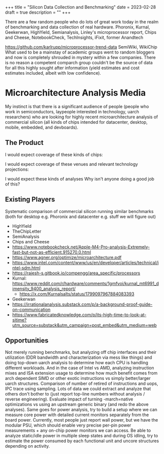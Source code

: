 +++
title = "Silicon Data Collection and Benchmarking"
date = 2023-02-28
draft = true
description = ""
+++

There are a few random people who do lots of great work today in the realm of benchmarking and data collection of real hardware.
Phoronix, Kurnal, Geekerwan, HighYield, Semianalysis, Linley's microprocessor report, Chips and Cheese, NotebookCheck, TechInsights, iFixit, former Anandtech

https://github.com/karlrupp/microprocessor-trend-data
SemiWiki, WikiChip
What used to be a mainstay of academic groups went to random bloggers and now is completely shrouded in mystery within a few companies.
There is no reason a competent comparch group couldn't be the source of data for all this highly sought after information (yield estimates and cost estimates included, albeit with low confidence).

# Microarchitecture Analysis Media

My instinct is that there is a significant audience of people (people who work in semiconductors, laypeople interested in technology, uarch researchers) who are looking for highly recent microarchitecture analysis of commercial silicon (all kinds of chips intended for datacenter, desktop, mobile, embedded, and devboards).

## The Product

I would expect coverage of these kinds of chips:

I would expect coverage of these venues and relevant technology projections:

I would expect these kinds of analyses
Why isn't anyone doing a good job of this?

## Existing Players

Systematic comparison of commercial silicon running similar benchmarks (both for desktop e.g. Phoronix and datacenter e.g. stuff we will figure out)

- HighYield
- TheChipLetter
- SemiAnalysis
- Chips and Cheese
- https://www.notebookcheck.net/Apple-M4-Pro-analysis-Extremely-fast-but-not-as-efficient.915270.0.html
- https://www.agner.org/optimize/microarchitecture.pdf
- https://www.intel.com/content/www/us/en/developer/articles/technical/intel-sdm.html
- https://rajesh-s.gitbook.io/compengg/area_specific/processors
- Kurnal: https://www.reddit.com/r/hardware/comments/1gmfvoi/kurnal_mt6991_dimensity_9400_analysis_report/
  - https://x.com/Kurnalsalts/status/1799097967884083393
- Geekerwan
- https://irrationalanalysis.substack.com/p/a-background-proof-guide-on-communication
- https://www.fabricatedknowledge.com/p/its-high-time-to-look-at-sitime?utm_source=substack&utm_campaign=post_embed&utm_medium=web


## Opportunities

Not merely running benchmarks, but analyzing off chip interfaces and their utilization (DDR bandwidth and characterization via mess like things) and doing top-down uarch analysis to determine how each CPU is handling different workloads. And in the case of Intel vs AMD, analyzing instruction mixes and ISA extension usage to determine how much benefit comes from arch dependent SIMD or other exotic instructions vs simply better/larger uarch structures. Comparison of number of retired of instructions and uops, IPC trace using sampling. Lots of data we could extract and analyze that others don't bother to (just report top-line numbers without analysis / reverse engineering). Evaluate impact of turning -march=native optimizations vs using an upstream generic binary (and redo the above analyses).
Same goes for power analysis, try to build a setup where we can measure core power with detailed current monitors separately from the board power. Currently, most people just report wall power, but we have the modular PSU, which should enable very precise per-pin power measurements + any on-chip power monitors we can access. Be able to analyze static/idle power in multiple sleep states and during OS idling, try to estimate the power consumed by each functional unit and uncore structures depending on activity.
